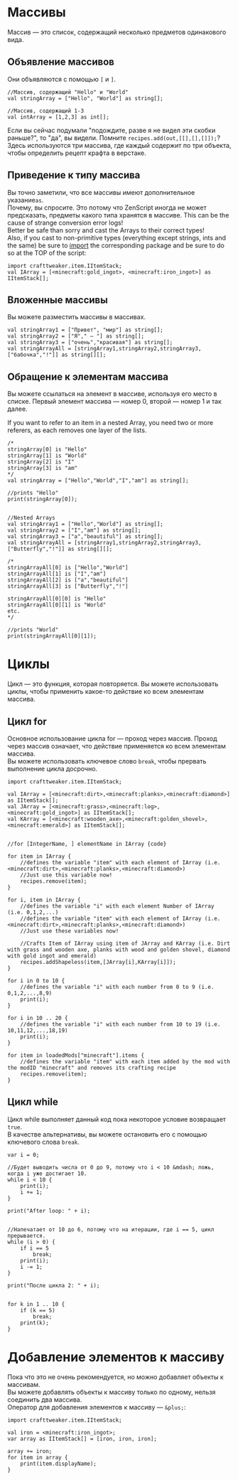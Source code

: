 # Массивы

Массив — это список, содержащий несколько предметов одинакового вида.

## Объявление массивов

Они объявляются с помощью ```[``` и ```]```.

```zenscript
//Массив, содержащий "Hello" и "World"
val stringArray = ["Hello", "World"] as string[];

//Массив, содержащий 1-3
val intArray = [1,2,3] as int[];
```

Если вы сейчас подумали "подождите, разве я не видел эти скобки раньше?", то "да", вы видели. Помните ```recipes.add(out,[[],[],[]]);```? Здесь используются три массива, где каждый содержит по три объекта, чтобы определить рецепт крафта в верстаке.

## Приведение к типу массива

Вы точно заметили, что все массивы имеют дополнительное указание`as`.  
Почему, вы спросите. Это потому что ZenScript иногда не может предсказать, предметы какого типа хранятся в массиве. This can be the cause of strange conversion error logs!  
Better be safe than sorry and cast the Arrays to their correct types!  
Also, if you cast to non-primitive types (everything except strings, ints and the same) be sure to [import](Import/) the corresponding package and be sure to do so at the TOP of the script:

```zenscript
import crafttweaker.item.IItemStack;
val IArray = [<minecraft:gold_ingot>, <minecraft:iron_ingot>] as IItemStack[];
```

## Вложенные массивы

Вы можете разместить массивы в массивах.

```zenscript
val stringArray1 = ["Привет", "мир"] as string[];
val stringArray2 = ["Я"," — "] as string[];
val stringArray3 = ["очень","красивая"] as string[];
val stringArrayAll = [stringArray1,stringArray2,stringArray3,["бабочка","!"]] as string[][];
```

## Обращение к элементам массива

Вы можете ссылаться на элемент в массиве, используя его место в списке. Первый элемент массива — номер 0, второй — номер 1 и так далее.

If you want to refer to an item in a nested Array, you need two or more referers, as each removes one layer of the lists.

```zenscript
/*
stringArray[0] is "Hello"
stringArray[1] is "World"
stringArray[2] is "I"
stringArray[3] is "am"
*/
val stringArray = ["Hello","World","I","am"] as string[];

//prints "Hello"
print(stringArray[0]);


//Nested Arrays
val stringArray1 = ["Hello","World"] as string[];
val stringArray2 = ["I","am"] as string[];
val stringArray3 = ["a","beautiful"] as string[];
val stringArrayAll = [stringArray1,stringArray2,stringArray3,["Butterfly","!"]] as string[][];

/*
stringArrayAll[0] is ["Hello","World"]
stringArrayAll[1] is ["I","am"]
stringArrayAll[2] is ["a","beautiful"]
stringArrayAll[3] is ["Butterfly","!"]

stringArrayAll[0][0] is "Hello"
stringArrayAll[0][1] is "World"
etc.
*/

//prints "World"
print(stringArrayAll[0][1]);
```

# Циклы

Цикл — это функция, которая повторяется. Вы можете использовать циклы, чтобы применить какое-то действие ко всем элементам массива.

## Цикл for

Основное использование цикла for — проход через массив. Проход через массив означает, что действие применяется ко всем элементам массива.  
Вы можете использовать ключевое слово `break`, чтобы прервать выполнение цикла досрочно.

```zenscript
import crafttweaker.item.IItemStack;

val IArray = [<minecraft:dirt>,<minecraft:planks>,<minecraft:diamond>] as IItemStack[];
val JArray = [<minecraft:grass>,<minecraft:log>,<minecraft:gold_ingot>] as IItemStack[];
val KArray = [<minecraft:wooden_axe>,<minecraft:golden_shovel>,<minecraft:emerald>] as IItemStack[];


//for [IntegerName, ] elementName in IArray {code}

for item in IArray {
    //defines the variable "item" with each element of IArray (i.e. <minecraft:dirt>,<minecraft:planks>,<minecraft:diamond>)
    //Just use this variable now!
    recipes.remove(item);
}

for i, item in IArray {
    //defines the variable "i" with each element Number of IArray (i.e. 0,1,2,...)
    //defines the variable "item" with each element of IArray (i.e. <minecraft:dirt>,<minecraft:planks>,<minecraft:diamond>)
    //Just use these variables now!

    //Crafts Item of IArray using item of JArray and KArray (i.e. Dirt with grass and wooden axe, planks with wood and golden shovel, diamond with gold ingot and emerald)
    recipes.addShapeless(item,[JArray[i],KArray[i]]);
}

for i in 0 to 10 {
    //defines the variable "i" with each number from 0 to 9 (i.e. 0,1,2,...,8,9)
    print(i);
}

for i in 10 .. 20 {
    //defines the variable "i" with each number from 10 to 19 (i.e. 10,11,12,...,18,19)
    print(i);
}

for item in loadedMods["minecraft"].items {
    //defines the variable "item" with each item added by the mod with the modID "minecraft" and removes its crafting recipe
    recipes.remove(item);
}
```

## Цикл while

Цикл while выполняет данный код пока некоторое условие возвращает `true`.  
В качестве альтернативы, вы можете остановить его с помощью ключевого слова `break`.

```zenscript
var i = 0; 

//Будет выводить числа от 0 до 9, потому что i < 10 &mdash; ложь, когда i уже достигает 10.
while i < 10 {
    print(i); 
    i += 1;
} 

print("After loop: " + i);


//Напечатает от 10 до 6, потому что на итерации, где i == 5, цикл прерывается.
while (i > 0) {
    if i == 5
        break;
    print(i);
    i -= 1;
}

print("После цикла 2: " + i);


for k in 1 .. 10 {
    if (k == 5)
        break;
    print(k);
}
```

# Добавление элементов к массиву

Пока что это не очень рекомендуется, но можно добавляет объекты к массивам.  
Вы можете добавлять объекты к массиву только по одному, нельзя соединить два массива.  
Оператор для добавления элементов к массиву &mdash; `&plus;`:

```zenscript
import crafttweaker.item.IItemStack;

val iron = <minecraft:iron_ingot>;
var array as IItemStack[] = [iron, iron, iron];

array += iron;
for item in array {
    print(item.displayName);
}
```